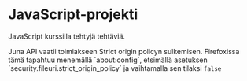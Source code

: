 # JavaScript-projekti
JavaScript kurssilla tehtyjä tehtäviä.

Juna API vaatii toimiakseen Strict origin policyn sulkemisen. Firefoxissa tämä tapahtuu menemällä ´about:config´, etsimällä asetuksen ´security.fileuri.strict_origin_policy´ ja vaihtamalla sen tilaksi `false`
